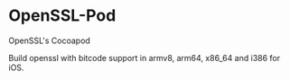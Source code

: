 # OpenSSL-Pod
OpenSSL's Cocoapod

Build openssl with bitcode support in armv8, arm64, x86_64 and i386 for iOS.
